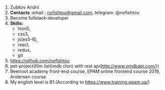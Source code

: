 1. Zubkov Andrii
2. **Contacts** :email : nofishtou@gmail.com, telegram: @nofishtou
3. Become fullstack-developer
4. **Skills:**
    * html5, 
    * css3, 
    * js(es5-6), 
    * react, 
    * redux, 
    * git
5. https://github.com/nofishtou
6. pet-project(film list(imdb clon) with rest api(http://www.omdbapi.com/))
7. Beetroot academy front-end course, EPAM online frontend course 2019,  Andersen course
8. My english level is B1.(According to https://www.training.epam.ua/)
